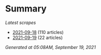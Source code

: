 # Summary
*Latest scrapes*
* [2021-09-18](https://github.com/nuuuwan/news_lk/blob/data/news_lk.2021-09-18.json) (110 articles)
* [2021-09-19](https://github.com/nuuuwan/news_lk/blob/data/news_lk.2021-09-19.json) (22 articles)

*Generated at 05:08AM, September 19, 2021*